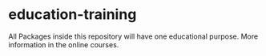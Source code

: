 # education-training
All Packages inside this repository will have one educational purpose. More information in the online courses.
